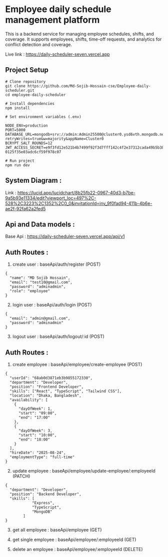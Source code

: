# Employee daily schedule management platform

This is a backend service for managing employee schedules, shifts, and coverage. It supports employees, shifts, time-off requests, and analytics for conflict detection and coverage.

Live link : https://daily-scheduler-seven.vercel.app

## Project Setup

```
# Clone repository
git clone https://github.com/Md-Sojib-Hossain-cse/Employee-daily-scheduler.git
cd employee-daily-scheduler

# Install dependencies
npm install

# Set environment variables (.env)

NODE_ENV=production
PORT=5000
DATABASE_URL=mongodb+srv://admin:Admin25500@cluster0.ysd6vth.mongodb.net/daily_scheduler?retryWrites=true&w=majority&appName=Cluster0
BCRYPT_SALT_ROUNDS=12
JWT_ACCESS_SECRET=e9f3fd12e521b4b7499f92f3d7fff142c4f2e37312cada49b5b3826a35edc8eb79c5c2a0dcf1e82c869203a29362aae1188e571
0125f35e03adc6cf59f978c07

# Run project
npm run dev

```

## System Diagram :

Link : https://lucid.app/lucidchart/8b25fb22-0967-40d3-b7be-9a5b93e11334/edit?viewport_loc=497%2C-528%2C3223%2C1352%2C0_0&invitationId=inv_9f0fad94-411b-4b6e-ae2f-92fa62a2fed5

## Api and Data models :

Base Api : https://daily-scheduler-seven.vercel.app/api/v1

## Auth Routes :

1. create user : baseApi/auth/register (POST)

```
{
  "name": "MD Sojib Hossain",
  "email": "test10@gmail.com",
  "password": "adminadmin",
  "role": "employee"
}
```

2. login user : baseApi/auth/login (POST)

```
{
  "email": "admin@gmail.com",
  "password": "adminadmin"
}
```

3. logout user : baseApi/auth/logout/:id (POST)

## Auth Routes :

1. create employee : baseApi/employee/create-employee (POST)

```
{
  "userId": "68ab0d3871eb3b9855172330",
  "department": "Developer",
  "position": "Frontend Developer",
  "skills": ["React", "TypeScript", "Tailwind CSS"],
  "location": "Dhaka, Bangladesh",
  "availability": [
    {
      "dayOfWeek": 1,
      "start": "09:00",
      "end": "17:00"
    },
    {
      "dayOfWeek": 3,
      "start": "10:00",
      "end": "18:00"
    }
  ],
  "hireDate": "2025-08-24",
  "employmentType": "full-time"
}
```

2. update employee : baseApi/employee/update-employee/:employeeId (PATCH)

```
{
  "department": "Developer",
  "position": "Backend Developer",
  "skills": [
            "Express",
            "TypeScript",
            "MongoDB"
        ]
}
```

3. get all employee : baseApi/employee (GET)

4. get single employee : baseApi/employee/:employeeId (GET)

5. delete an employee : baseApi/employee/:employeeId (DELETE)
